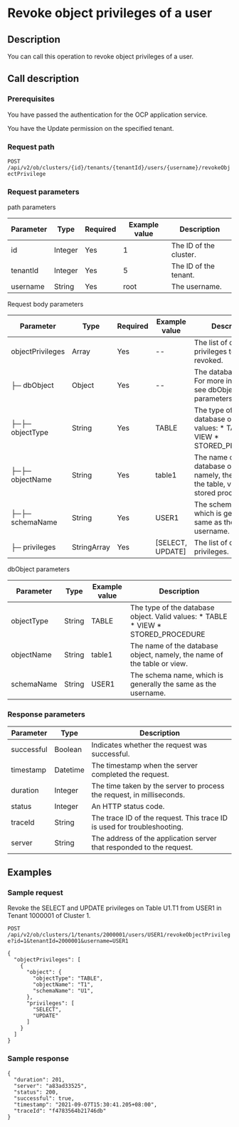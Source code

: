 Revoke object privileges of a user 
=======================================================



Description 
--------------------------------

You can call this operation to revoke object privileges of a user.

Call description 
-------------------------------------

### Prerequisites 

You have passed the authentication for the OCP application service. 

You have the Update permission on the specified tenant.

### Request path 

`POST /api/v2/ob/clusters/{id}/tenants/{tenantId}/users/{username}/revokeObjectPrivilege`

### Request parameters 

path parameters


| Parameter |  Type   | Required | Example value |      Description       |
|-----------|---------|----------|---------------|------------------------|
| id        | Integer | Yes      | 1             | The ID of the cluster. |
| tenantId  | Integer | Yes      | 5             | The ID of the tenant.  |
| username  | String  | Yes      | root          | The username.          |



Request body parameters


|    Parameter     |    Type     | Required |   Example value    |                                                                                                                      Description                                                                                                                       |
|------------------|-------------|----------|--------------------|--------------------------------------------------------------------------------------------------------------------------------------------------------------------------------------------------------------------------------------------------------|
| objectPrivileges | Array       | Yes      | --                 | The list of object privileges to be revoked.                                                                                                                                                                                                           |
| ├─ dbObject      | Object      | Yes      | --                 | The database object. For more information, see dbObject parameters.                                                                                                                                                                                    |
| ├─├─ objectType  | String      | Yes      | TABLE              | The type of the database object. Valid values: * TABLE   * VIEW    <!-- --> * STORED_PROCEDURE    |
| ├─├─ objectName  | String      | Yes      | table1             | The name of the database object, namely, the name of the table, view, or stored procedure.                                                                                                                                                             |
| ├─├─ schemaName  | String      | Yes      | USER1              | The schema name, which is generally the same as the username.                                                                                                                                                                                          |
| ├─ privileges    | StringArray | Yes      | \[SELECT, UPDATE\] | The list of object privileges.                                                                                                                                                                                                                         |



dbObject parameters


| Parameter  |  Type  | Example value |                                                                                                                      Description                                                                                                                       |
|------------|--------|---------------|--------------------------------------------------------------------------------------------------------------------------------------------------------------------------------------------------------------------------------------------------------|
| objectType | String | TABLE         | The type of the database object. Valid values: * TABLE   * VIEW    <!-- --> * STORED_PROCEDURE    |
| objectName | String | table1        | The name of the database object, namely, the name of the table or view.                                                                                                                                                                                |
| schemaName | String | USER1         | The schema name, which is generally the same as the username.                                                                                                                                                                                          |



### Response parameters 



| Parameter  |   Type   |                               Description                               |
|------------|----------|-------------------------------------------------------------------------|
| successful | Boolean  | Indicates whether the request was successful.                           |
| timestamp  | Datetime | The timestamp when the server completed the request.                    |
| duration   | Integer  | The time taken by the server to process the request, in milliseconds.   |
| status     | Integer  | An HTTP status code.                                                    |
| traceId    | String   | The trace ID of the request. This trace ID is used for troubleshooting. |
| server     | String   | The address of the application server that responded to the request.    |





Examples 
-----------------------------



### Sample request 

Revoke the SELECT and UPDATE privileges on Table U1.T1 from USER1 in Tenant 1000001 of Cluster 1. 

`POST /api/v2/ob/clusters/1/tenants/2000001/users/USER1/revokeObjectPrivilege?id=1&tenantId=2000001&username=USER1`

```unknow
{
  "objectPrivileges": [
    {
      "object": {
        "objectType": "TABLE",
        "objectName": "T1",
        "schemaName": "U1",
      },
      "privileges": [
        "SELECT",
        "UPDATE"
      ]
    }
  ]
}
```



### Sample response 

```unknow
{
  "duration": 201,
  "server": "a83ad33525",
  "status": 200,
  "successful": true,
  "timestamp": "2021-09-07T15:30:41.205+08:00",
  "traceId": "f4783564b21746db"
}
```


